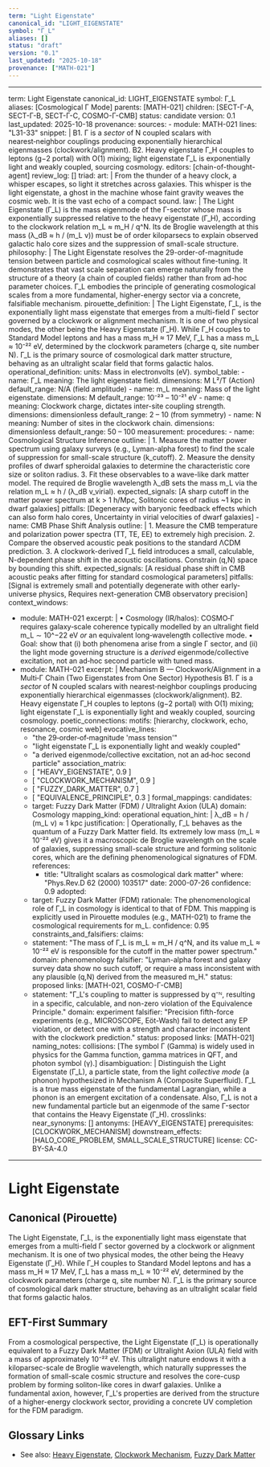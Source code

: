 ```yaml
---
term: "Light Eigenstate"
canonical_id: "LIGHT_EIGENSTATE"
symbol: "Γ_L"
aliases: []
status: "draft"
version: "0.1"
last_updated: "2025-10-18"
provenance: ["MATH-021"]
---
```


---
term: Light Eigenstate
canonical_id: LIGHT_EIGENSTATE
symbol: Γ_L
aliases: [Cosmological Γ Mode]
parents: [MATH-021]
children: [SECT-Γ-A, SECT-Γ-B, SECT-Γ-C, COSMO-Γ-CMB]
status: candidate
version: 0.1
last_updated: 2025-10-18
provenance:
  sources:
    - module: MATH-021
      lines: "L31-33"
      snippet: |
        B1. Γ is a *sector* of N coupled scalars with nearest‑neighbor couplings producing exponentially hierarchical eigenmasses (clockwork/alignment).
        B2. Heavy eigenstate Γ_H couples to leptons (g−2 portal) with O(1) mixing; light eigenstate Γ_L is exponentially light and weakly coupled, sourcing cosmology.
  editors: [chain-of-thought-agent]
  review_log: []
triad:
  art: |
    From the thunder of a heavy clock, a whisper escapes, so light it stretches across galaxies. This whisper is the light eigenstate, a ghost in the machine whose faint gravity weaves the cosmic web. It is the vast echo of a compact sound.
  law: |
    The Light Eigenstate (Γ_L) is the mass eigenmode of the Γ-sector whose mass is exponentially suppressed relative to the heavy eigenstate (Γ_H), according to the clockwork relation m_L ≈ m_H / q^N. Its de Broglie wavelength at this mass (λ_dB ≈ h / (m_L v)) must be of order kiloparsecs to explain observed galactic halo core sizes and the suppression of small-scale structure.
  philosophy: |
    The Light Eigenstate resolves the 29-order-of-magnitude tension between particle and cosmological scales without fine-tuning. It demonstrates that vast scale separation can emerge naturally from the structure of a theory (a chain of coupled fields) rather than from ad-hoc parameter choices. Γ_L embodies the principle of generating cosmological scales from a more fundamental, higher-energy sector via a concrete, falsifiable mechanism.
pirouette_definition: |
  The Light Eigenstate, Γ_L, is the exponentially light mass eigenstate that emerges from a multi-field Γ sector governed by a clockwork or alignment mechanism. It is one of two physical modes, the other being the Heavy Eigenstate (Γ_H). While Γ_H couples to Standard Model leptons and has a mass m_H ≈ 17 MeV, Γ_L has a mass m_L ≈ 10⁻²² eV, determined by the clockwork parameters (charge q, site number N). Γ_L is the primary source of cosmological dark matter structure, behaving as an ultralight scalar field that forms galactic halos.
operational_definition:
  units: Mass in electronvolts (eV).
  symbol_table:
    - name: Γ_L
      meaning: The light eigenstate field.
      dimensions: M L²/T (Action)
      default_range: N/A (field amplitude)
    - name: m_L
      meaning: Mass of the light eigenstate.
      dimensions: M
      default_range: 10⁻²³ – 10⁻²¹ eV
    - name: q
      meaning: Clockwork charge, dictates inter-site coupling strength.
      dimensions: dimensionless
      default_range: 2 – 10 (from symmetry)
    - name: N
      meaning: Number of sites in the clockwork chain.
      dimensions: dimensionless
      default_range: 50 – 100
  measurement:
    procedures:
      - name: Cosmological Structure Inference
        outline: |
          1. Measure the matter power spectrum using galaxy surveys (e.g., Lyman-alpha forest) to find the scale of suppression for small-scale structure (k_cutoff).
          2. Measure the density profiles of dwarf spheroidal galaxies to determine the characteristic core size or soliton radius.
          3. Fit these observables to a wave-like dark matter model. The required de Broglie wavelength λ_dB sets the mass m_L via the relation m_L ≈ h / (λ_dB v_virial).
        expected_signals: [A sharp cutoff in the matter power spectrum at k > 1 h/Mpc, Solitonic cores of radius ~1 kpc in dwarf galaxies]
        pitfalls: [Degeneracy with baryonic feedback effects which can also form halo cores, Uncertainty in virial velocities of dwarf galaxies]
      - name: CMB Phase Shift Analysis
        outline: |
          1. Measure the CMB temperature and polarization power spectra (TT, TE, EE) to extremely high precision.
          2. Compare the observed acoustic peak positions to the standard ΛCDM prediction.
          3. A clockwork-derived Γ_L field introduces a small, calculable, N-dependent phase shift in the acoustic oscillations. Constrain (q,N) space by bounding this shift.
        expected_signals: [A residual phase shift in CMB acoustic peaks after fitting for standard cosmological parameters]
        pitfalls: [Signal is extremely small and potentially degenerate with other early-universe physics, Requires next-generation CMB observatory precision]
context_windows:
  - module: MATH-021
    excerpt: |
      • Cosmology (IR/halos): COSMO‑Γ requires galaxy‑scale coherence typically modelled by an ultralight field m_L ∼ 10^−22 eV *or* an equivalent long‑wavelength collective mode.
      • Goal: show that (i) both phenomena arise from a single Γ sector, and (ii) the light mode governing structure is a *derived* eigenmode/collective excitation, not an ad‑hoc second particle with tuned mass.
  - module: MATH-021
    excerpt: |
      Mechanism B — Clockwork/Alignment in a Multi‑Γ Chain (Two Eigenstates from One Sector)
      Hypothesis
      B1. Γ is a *sector* of N coupled scalars with nearest‑neighbor couplings producing exponentially hierarchical eigenmasses (clockwork/alignment).
      B2. Heavy eigenstate Γ_H couples to leptons (g−2 portal) with O(1) mixing; light eigenstate Γ_L is exponentially light and weakly coupled, sourcing cosmology.
poetic_connections:
  motifs: [hierarchy, clockwork, echo, resonance, cosmic web]
  evocative_lines:
    - "the 29‑order‑of‑magnitude 'mass tension'"
    - "light eigenstate Γ_L is exponentially light and weakly coupled"
    - "a derived eigenmode/collective excitation, not an ad‑hoc second particle"
  association_matrix:
    - [ "HEAVY_EIGENSTATE", 0.9 ]
    - [ "CLOCKWORK_MECHANISM", 0.9 ]
    - [ "FUZZY_DARK_MATTER", 0.7 ]
    - [ "EQUIVALENCE_PRINCIPLE", 0.3 ]
formal_mappings:
  candidates:
    - target: Fuzzy Dark Matter (FDM) / Ultralight Axion (ULA)
      domain: Cosmology
      mapping_kind: operational
      equation_hint: |
        λ_dB = h / (m_L v) ≈ 1 kpc
      justification: |
        Operationally, Γ_L behaves as the quantum of a Fuzzy Dark Matter field. Its extremely low mass (m_L ≈ 10⁻²² eV) gives it a macroscopic de Broglie wavelength on the scale of galaxies, suppressing small-scale structure and forming solitonic cores, which are the defining phenomenological signatures of FDM.
      references:
        - title: "Ultralight scalars as cosmological dark matter"
          where: "Phys.Rev.D 62 (2000) 103517"
          date: 2000-07-26
      confidence: 0.9
  adopted:
    - target: Fuzzy Dark Matter (FDM)
      rationale: The phenomenological role of Γ_L in cosmology is identical to that of FDM. This mapping is explicitly used in Pirouette modules (e.g., MATH-021) to frame the cosmological requirements for m_L.
      confidence: 0.95
constraints_and_falsifiers:
  claims:
    - statement: "The mass of Γ_L is m_L ≈ m_H / q^N, and its value m_L ≈ 10⁻²² eV is responsible for the cutoff in the matter power spectrum."
      domain: phenomenology
      falsifier: "Lyman-alpha forest and galaxy survey data show no such cutoff, or require a mass inconsistent with any plausible (q,N) derived from the measured m_H."
      status: proposed
      links: [MATH-021, COSMO-Γ-CMB]
    - statement: "Γ_L's coupling to matter is suppressed by q⁻ᴺ, resulting in a specific, calculable, and non-zero violation of the Equivalence Principle."
      domain: experiment
      falsifier: "Precision fifth-force experiments (e.g., MICROSCOPE, Eöt-Wash) fail to detect any EP violation, or detect one with a strength and character inconsistent with the clockwork prediction."
      status: proposed
      links: [MATH-021]
naming_notes:
  collisions: [The symbol Γ (Gamma) is widely used in physics for the Gamma function, gamma matrices in QFT, and photon symbol (γ).]
  disambiguation: |
    Distinguish the Light Eigenstate (Γ_L), a particle state, from the light *collective mode* (a phonon) hypothesized in Mechanism A (Composite Superfluid). Γ_L is a true mass eigenstate of the fundamental Lagrangian, while a phonon is an emergent excitation of a condensate. Also, Γ_L is not a new fundamental particle but an eigenmode of the same Γ-sector that contains the Heavy Eigenstate (Γ_H).
crosslinks:
  near_synonyms: []
  antonyms: [HEAVY_EIGENSTATE]
  prerequisites: [CLOCKWORK_MECHANISM]
  downstream_effects: [HALO_CORE_PROBLEM, SMALL_SCALE_STRUCTURE]
license: CC-BY-SA-4.0
---

# Light Eigenstate

## Canonical (Pirouette)
The Light Eigenstate, Γ_L, is the exponentially light mass eigenstate that emerges from a multi-field Γ sector governed by a clockwork or alignment mechanism. It is one of two physical modes, the other being the Heavy Eigenstate (Γ_H). While Γ_H couples to Standard Model leptons and has a mass m_H ≈ 17 MeV, Γ_L has a mass m_L ≈ 10⁻²² eV, determined by the clockwork parameters (charge q, site number N). Γ_L is the primary source of cosmological dark matter structure, behaving as an ultralight scalar field that forms galactic halos.

## EFT-First Summary
From a cosmological perspective, the Light Eigenstate (Γ_L) is operationally equivalent to a Fuzzy Dark Matter (FDM) or Ultralight Axion (ULA) field with a mass of approximately 10⁻²² eV. This ultralight nature endows it with a kiloparsec-scale de Broglie wavelength, which naturally suppresses the formation of small-scale cosmic structure and resolves the core-cusp problem by forming soliton-like cores in dwarf galaxies. Unlike a fundamental axion, however, Γ_L's properties are derived from the structure of a higher-energy clockwork sector, providing a concrete UV completion for the FDM paradigm.

## Glossary Links
- See also: [Heavy Eigenstate](...), [Clockwork Mechanism](...), [Fuzzy Dark Matter](...)